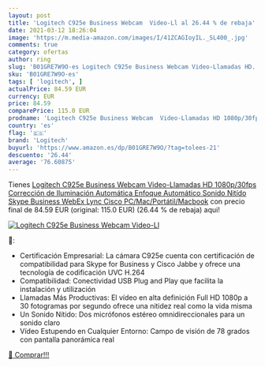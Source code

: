 ```yaml
---
layout: post
title: 'Logitech C925e Business Webcam  Video-Ll al 26.44 % de rebaja'
date: 2021-03-12 18:26:04
image: 'https://m.media-amazon.com/images/I/41ZCAGIoyIL._SL400_.jpg'
comments: true
category: ofertas
author: ring
slug: 'B01GRE7W9O-es Logitech C925e Business Webcam Video-Llamadas HD...'
sku: 'B01GRE7W9O-es'
tags: [ 'logitech', ]
actualPrice: 84.59 EUR
currency: EUR
price: 84.59
comparePrice: 115.0 EUR
prodname: 'Logitech C925e Business Webcam  Video-Llamadas HD 1080p/30fps  Corrección de Iluminación Automática  Enfoque Automático  Sonido Nitído  Skype Business  WebEx  Lync  Cisco  PC/Mac/Portátil/Macbook'
country: 'es'
flag: '🇪🇸'
brand: 'Logitech'
buyurl: 'https://www.amazon.es/dp/B01GRE7W9O/?tag=tolees-21'
descuento: '26.44'
average: '76.60875'
---
```


Tienes [Logitech C925e Business Webcam  Video-Llamadas HD 1080p/30fps  Corrección de Iluminación Automática  Enfoque Automático  Sonido Nitído  Skype Business  WebEx  Lync  Cisco  PC/Mac/Portátil/Macbook](https://www.amazon.es/dp/B01GRE7W9O/?tag=tolees-21) con precio final de  84.59 EUR (original: 115.0 EUR) (26.44 %  de rebaja) aqui!

[![Logitech C925e Business Webcam  Video-Ll](https://m.media-amazon.com/images/I/41ZCAGIoyIL._SL400_.jpg)](https://www.amazon.es/dp/B01GRE7W9O/?tag=tolees-21)

🔎:

- Certificación Empresarial: La cámara C925e cuenta con certificación de compatibilidad para Skype for Business y Cisco Jabbe y ofrece una tecnología de codificación UVC H.264
- Compatibilidad: Conectividad USB Plug and Play que facilita la instalación y utilización
- Llamadas Más Productivas: El vídeo en alta definición Full HD 1080p a 30 fotogramas por segundo ofrece una nitidez real como la vida misma
- Un Sonido Nítido: Dos micrófonos estéreo omnidireccionales para un sonido claro
- Vídeo Estupendo en Cualquier Entorno: Campo de visión de 78 grados con pantalla panorámica real

[🛒 Comprar!!!](https://www.amazon.es/dp/B01GRE7W9O/?tag=tolees-21)
